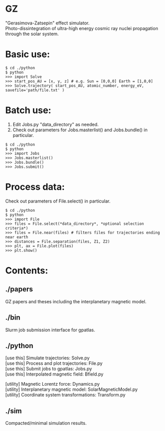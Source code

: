 # GZ
"Gerasimova-Zatsepin" effect simulator.  
Photo-dissintegration of ultra-high energy cosmic ray nuclei propagation 
through the solar system.  

# Basic use:  
```
$ cd ./python
$ python  
>>> import Solve  
>>> start_pos_AU = [x, y, z] # e.g. Sun = [0,0,0] Earth = [1,0,0]
>>> Solve.trajectory( start_pos_AU, atomic_number, energy_eV, savefile='path/file.txt' )  
```  

# Batch use:  
1.  Edit Jobs.py "data_directory" as needed.  
2.  Check out parameters for Jobs.masterlist() and Jobs.bundle() in particular.  
```
$ cd ./python
$ python
>>> import Jobs
>>> Jobs.masterlist()
>>> Jobs.bundle()
>>> Jobs.submit()
```

# Process data:
Check out parameters of File.select() in particular.
```
$ cd ./python
$ python
>>> import File
>>> files = File.select(*data_directory*, *optional selection criteria*)
>>> files = File.near(files) # filters files for trajectories ending near earth
>>> distances = File.separation(files, Z1, Z2)
>>> plt, ax = File.plot(files)
>>> plt.show()
```

# Contents:  

## ./papers
GZ papers and theses including the interplanetary magnetic model.  

## ./bin
Slurm job submission interface for gpatlas.    

## ./python

\[use this\] Simulate trajectories: Solve.py  
\[use this\] Process and plot trajectories: File.py  
\[use this\] Submit jobs to gpatlas: Jobs.py  
\[use this\] Interpolated magnetic field: Bfield.py  
  
\[utility\] Magnetic Lorentz force: Dynamics.py  
\[utility\] Interplanetary magnetic model: SolarMagneticModel.py  
\[utility\] Coordinate system transformations: Transform.py  
  
## ./sim  
Compacted/minimal simulation results.  

